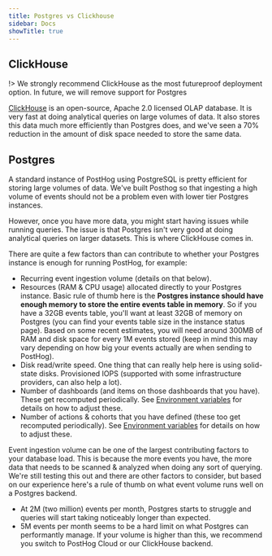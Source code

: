 ```yaml
---
title: Postgres vs Clickhouse
sidebar: Docs
showTitle: true
---
```


## ClickHouse

!> We strongly recommend ClickHouse as the most futureproof deployment option. In future, we will remove support for Postgres

[ClickHouse](https://clickhouse.tech) is an open-source, Apache 2.0 licensed OLAP database. It is very fast at doing analytical queries on large volumes of data. It also stores this data much more efficiently than Postgres does, and we've seen a 70% reduction in the amount of disk space needed to store the same data.

## Postgres

A standard instance of PostHog using PostgreSQL is pretty efficient for storing large volumes of data. We've built Posthog so that ingesting a high volume of events should not be a problem even with lower tier Postgres instances.

However, once you have more data, you might start having issues while running queries. The issue is that Postgres isn't very good at doing analytical queries on larger datasets. This is where ClickHouse comes in.

There are quite a few factors than can contribute to whether your Postgres instance is enough for running PostHog, for example:
- Recurring event ingestion volume (details on that below).
- Resources (RAM & CPU usage) allocated directly to your Postgres instance. Basic rule of thumb here is the **Postgres instance should have enough memory to store the entire events table in memory**. So if you have a 32GB events table, you'll want at least 32GB of memory on Postgres (you can find your events table size in the instance status page). Based on some recent estimates, you will need around 300MB of RAM and disk space for every 1M events stored (keep in mind this may vary depending on how big your events actually are when sending to PostHog).
- Disk read/write speed. One thing that can really help here is using solid-state disks. Provisioned IOPS (supported with some infrastructure providers, can also help a lot).
- Number of dashboards (and items on those dashboards that you have). These get recomputed periodically. See [Environment variables](/docs/self-host/configure/environment-variables) for details on how to adjust these.
- Number of actions & cohorts that you have defined (these too get recomputed periodically). See [Environment variables](/docs/self-host/configure/environment-variables) for details on how to adjust these.


Event ingestion volume can be one of the largest contributing factors to your database load. This is because the more events you have, the more data that needs to be scanned & analyzed when doing any sort of querying. We're still testing this out and there are other factors to consider, but based on our experience here's a rule of thumb on what event volume runs well on a Postgres backend.
- At 2M (two million) events per month, Postgres starts to struggle and queries will start taking noticeably longer than expected.
- 5M events per month seems to be a hard limit on what Postgres can performantly manage. If your volume is higher than this, we recommend you switch to PostHog Cloud or our ClickHouse backend.


